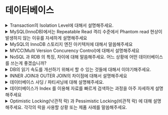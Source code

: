 # 데이터베이스

<details>
  <summary>Transaction의 Isolation Level에 대해서 설명해주세요.</summary>
  </br>

  <p>트랜잭션의 격리 수준은 총 4개의 단계로 나눌 수 있습니다. 격리 수준이 가장 높은 Serializable부터 Repeatable read, Read commited, Read uncommited순으로 격리 수준이 낮아지게 됩니다.격리 수준이 높다고 하는 것은 트랜잭션을 엄격하게 지켜진다는 것이며 일반적으로 동시 처리 성능에 손해가 발생합니다.</p>

  <p>격리 수준이 가장 낮은 Read uncommited는 commit 여부와 상관없이 변경 내용을 다른 트랜잭션에서 조회가 가능합니다. 트랜잭션 작업이 완료되지 않았는 데도 다른 트랜잭션에서 데이터를 조회할 수 있는 현상인 더티 리드(Dirty Read)가 발생합니다. 일반적인 RDBMS의 격리 수준으로 인정하기 어려울 정도로 정합성의 문제가 많아 잘 사용하지 않습니다. </p>

  <p>다음으로 Read commited가 있습니다. 이름 그대로 커밋되어진 정보만 읽을 수 있기 때문에 앞선 Read uncommited에서 발생했던 더티 리드현상은 발생하지 않습니다. 그러나 트랜잭션 내에서 같은 결과를 반환해야하는 Repeatable read를 만족하지 못합니다. 예를 들어 먼저 시작된 트랜잭션에서 특정 조건에 해당하는 쿼리를 조회했을 때 데이터가 없었지만 뒤에 시작한 다른 트랜잭션에 특정 조건에 맞도록 데이터를 생성, 수정하고 commit한 경우 앞선 트랜잭션의 같은 쿼리에 해당 데이터가 조회됩니다.</p>

  <p>다음으로 Repeatable read가 있습니다. 앞서 발생한 트랜잭션 내 다른 결과가 조회되는 현상을 막아 트랜잭션 내의 조회결과는 항상 같음을 보장합니다. MySQL의 InnoDB 스토리지 엔진에서는 해당 격리 수준을 기본으로 사용합니다. InnoDB 스토리지 엔진의 경우 RollBack될 가능성을 고려하여 Undo tablespace에 log로 백업을 해두고 실제 데이터를 변경합니다. 이러한 방식을 MVCC(Multi Version Concurency Control)이라고 합니다. 이러한 동작 방식에 따르면 Read commited 격리 수준에서도 버저닝된 commit 이전 데이터를 보여줌으로써 Repeatable read를 만족할 수 있습니다. 하지만 InnoDB 스토리지 엔진은 이러한 Undo Log에 대해서 더 이상 사용이 불필요하다고 생각하면 삭제합니다. 이 주기적인 삭제가 격리 수준에 영향을 받아 Repeatable read 격리 수준일 경우 가장 오래된 트랜잭션의 고유 번호보다 큰 값을 삭제되지 않도록 합니다. Repeatable Read의 경우에도 트랜잭션 이후에 추가된 데이터가 조건에 의해 조회되어 나타나는 Phantom read현상이 발생합니다. 하지만 InnoDB 스토리지 엔진의 경우 갭 락과 넥스트 키 락을 통해서 Phantom read 현상도 발생하지 않습니다.</p>

  <p>격리 수준이 가장 높은 Serializable은 모든 트랜잭션을 직렬화하여 처리합니다. 즉, 하나의 Queue를 통해서 요청을 제어하고 순서대로 요청을 처리하는 것입니다. InnoDB 스토리지 엔진의 경우 기본적으로 읽기 잠금이 발생하지 않는 데, Serializable 격리 수준을 사용할 경우 읽기 락이 발생하며 락을 획득해야지만 데이터를 읽을 수 있습니다. 앞서 발생했던 Phantom read현상은 발생하지 않지만 동시 처리 성능이 몹시 떨어지기 때문에 거의 사용하지 않습니다.</p>

</details>

<details>
  <summary>MySQL(InnoDB)에서는 Repeatable Read 격리 수준에서 Phantom read 현상이 발생하지 않는 이유를 자세하게 설명해주세요</summary>
  </br>

  <p></p>

</details>

<details>
  <summary>MySQL의 InnoDB 스토리지 엔진 아키텍처에 대해서 말씀해주세요</summary>
  </br>

  <p>
  
  </p>
</details>


<details>
  <summary>MVCC(Multi Version Concurency Control)에 대해서 설명해주세요</summary>
  </br>

  <p>
  
  </p>

</details>

<details>
  <summary>NoSQL 과 RDB 의 특징, 차이에 대해 말씀해주세요. 어느 상황에 어떤 데이터베이스를 쓰는게 좋겠습니까?</summary>
  </br>

  <p>
  
  </p>

</details>

<details>
  <summary>DB의 읽기 속도를 개선하기 위해서 할 수 있는 것들에 대해서 이야기해주세요.</summary>
  </br>

  <p>
  
  </p>

</details>


<details>
  <summary>INNER JOIN과 OUTER JOIN의 차이점에 대해서 설명해주세요</summary>
  </br>

  <p>
  
  </p>

</details>


<details>
  <summary>데이터베이스 샤딩 / 파티셔닝에 대해 설명해주세요.</summary>
  </br>

  <p>
  
  </p>

</details>

<details>
  <summary>데이터베이스가 Index 를 이용해 자료를 빠르게 검색하는 과정을 아주 자세하게 설명해주세요</summary>
  </br>

  <p>
  
  </p>

</details>

<details>
  <summary>Optimistic Locking(낙관적 락) 과 Pessimistic Locking(비관적 락) 에 대해 설명해주세요. 각각의 락을 사용할 상황 또는 제품 사례를 말씀해주세요.</summary>
  </br>

  <p>
  
  </p>

</details>